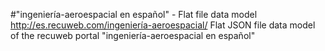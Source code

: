 #"ingeniería-aeroespacial en español" - Flat file data model
http://es.recuweb.com/ingeniería-aeroespacial/
Flat JSON file data model of the recuweb portal "ingeniería-aeroespacial en español"

